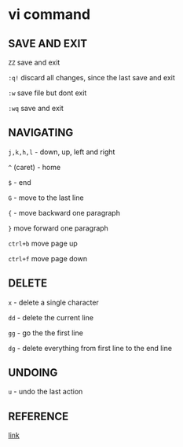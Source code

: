# vi command
## SAVE AND EXIT
`ZZ` save and exit   

`:q!` discard all changes, since the last save and exit  

`:w` save file but dont exit  

`:wq` save and exit  

## NAVIGATING  
`j,k,h,l` - down, up, left and right  

`^` (caret) - home  

`$` - end  

`G` - move to the last line  

`{` - move backward one paragraph  

`}` move forward one paragraph 

`ctrl+b` move page up

`ctrl+f` move page down

## DELETE
`x` - delete a single character  

`dd` - delete the current line  

`gg` - go the the first line

`dg` - delete everything from first line to the end line

## UNDOING
`u` - undo the last action  

## REFERENCE
[link](https://www.cs.colostate.edu/helpdocs/vi.html)  



